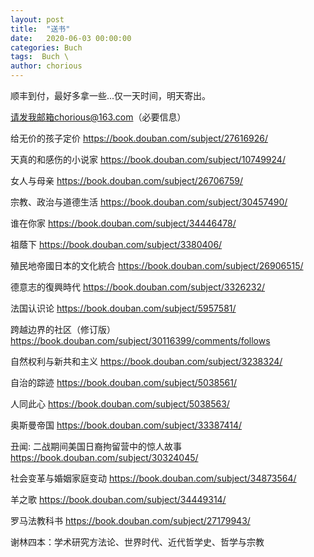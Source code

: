 ```yaml
---
layout: post
title:  "送书"
date:   2020-06-03 00:00:00
categories: Buch
tags:  Buch \
author: chorious
---
```



顺丰到付，最好多拿一些...仅一天时间，明天寄出。

请发我邮箱chorious@163.com（必要信息）



给无价的孩子定价 https://book.douban.com/subject/27616926/ 

天真的和感伤的小说家 https://book.douban.com/subject/10749924/ 

女人与母亲 https://book.douban.com/subject/26706759/ 

宗教、政治与道德生活 https://book.douban.com/subject/30457490/ 

谁在你家 https://book.douban.com/subject/34446478/ 

祖蔭下 https://book.douban.com/subject/3380406/ 

殖民地帝國日本的文化統合 https://book.douban.com/subject/26906515/ 

德意志的復興時代 https://book.douban.com/subject/3326232/ 

法国认识论 https://book.douban.com/subject/5957581/ 

 跨越边界的社区（修订版） https://book.douban.com/subject/30116399/comments/follows 

自然权利与新共和主义 https://book.douban.com/subject/3238324/ 

自治的踪迹 https://book.douban.com/subject/5038561/ 

人同此心 https://book.douban.com/subject/5038563/ 

奥斯曼帝国 https://book.douban.com/subject/33387414/ 

丑闻: 二战期间美国日裔拘留营中的惊人故事 https://book.douban.com/subject/30324045/ 

社会变革与婚姻家庭变动 https://book.douban.com/subject/34873564/ 

羊之歌 https://book.douban.com/subject/34449314/ 

罗马法教科书 https://book.douban.com/subject/27179943/ 

谢林四本：学术研究方法论、世界时代、近代哲学史、哲学与宗教